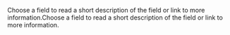 <span data-ttu-id="76057-101">Choose a field to read a short description of the field or link to more information.</span><span class="sxs-lookup"><span data-stu-id="76057-101">Choose a field to read a short description of the field or link to more information.</span></span>
